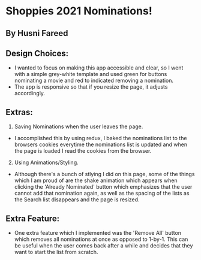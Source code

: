 # Shoppies 2021 Nominations! 
## By Husni Fareed

## Design Choices:
- I wanted to focus on making this app accessible and clear, so I went with a simple grey-white template and used green for buttons nominating a movie and red to indicated removing a nomination.
- The app is responsive so that if you resize the page, it adjusts accordingly.

## Extras:
 1) Saving Nominations when the user leaves the page.
   - I accomplished this by using redux, I baked the nominations list to the browsers cookies everytime the nominations list is updated and when the page is loaded I read the cookies from the browser.
   
 2) Using Animations/Styling.
   - Although there's a bunch of stlying I did on this page, some of the things which I am proud of are the shake animation which appears when clicking the 'Already Nominated' button which emphasizes that the user cannot add that nomination again, as well as the spacing of the lists as the Search list disappears and the page is resized.
   
 ## Extra Feature:
  - One extra feature which I implemented was the 'Remove All' button which removes all nominations at once as opposed to 1-by-1. This can be useful when the user comes back after a while and decides that they want to start the list from scratch.

